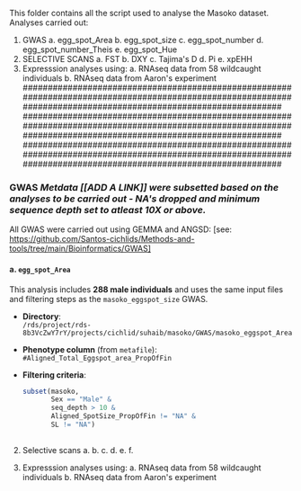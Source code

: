 This folder contains all the script used to analyse the Masoko dataset.
Analyses carried out:
1. GWAS
  a. egg_spot_Area
  b. egg_spot_size
  c. egg_spot_number
  d. egg_spot_number_Theis
  e. egg_spot_Hue
2. SELECTIVE SCANS
  a. FST
  b. DXY
  c. Tajima's D
  d. Pi
  e. xpEHH
3. Expresssion analyses using:
   a. RNAseq data from 58 wildcaught individuals
   b. RNAseq data from Aaron's experiment
################################################################################################################################################################
################################################################################################################################################################
################################################################################################################################################################
### GWAS  _Metdata [[ADD A LINK]] were subsetted based on the analyses to be carried out - NA's dropped and minimum sequence depth set to atleast 10X or above._
All GWAS were carried out using GEMMA and ANGSD: [see: https://github.com/Santos-cichlids/Methods-and-tools/tree/main/Bioinformatics/GWAS]
#### a. `egg_spot_Area`

This analysis includes **288 male individuals** and uses the same input files and filtering steps as the `masoko_eggspot_size` GWAS.

- **Directory**:  
  `/rds/project/rds-8b3VcZwY7rY/projects/cichlid/suhaib/masoko/GWAS/masoko_eggspot_Area`

- **Phenotype column** (from `metafile`):  
  `#Aligned_Total_Eggspot_area_PropOfFin`

- **Filtering criteria**:  
  ```r
  subset(masoko, 
         Sex == "Male" & 
         seq_depth > 10 & 
         Aligned_SpotSize_PropOfFin != "NA" & 
         SL != "NA")
   

2. Selective scans
   a.
   b.
   c.
   d.
   e.
   f.
   
3. Expresssion analyses using:
   a. RNAseq data from 58 wildcaught individuals
   b. RNAseq data from Aaron's experiment
